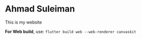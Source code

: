 # Ahmad Suleiman
This is my website

**For Web build**, use: `flutter build web --web-renderer canvaskit`